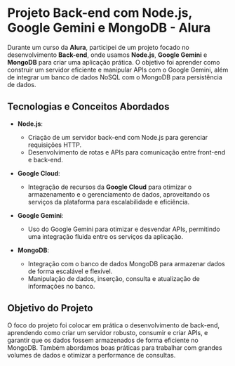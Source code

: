 # Projeto Back-end com Node.js, Google Gemini e MongoDB - Alura

Durante um curso da **Alura**, participei de um projeto focado no desenvolvimento **Back-end**, onde usamos **Node.js**, **Google Gemini** e **MongoDB** para criar uma aplicação prática. O objetivo foi aprender como construir um servidor eficiente e manipular APIs com o Google Gemini, além de integrar um banco de dados NoSQL com o MongoDB para persistência de dados.

## Tecnologias e Conceitos Abordados

- **Node.js**:
  - Criação de um servidor back-end com Node.js para gerenciar requisições HTTP.
  - Desenvolvimento de rotas e APIs para comunicação entre front-end e back-end.
 
- **Google Cloud**:
  - Integração de recursos da **Google Cloud** para otimizar o armazenamento e o gerenciamento de dados, aproveitando os serviços da plataforma para escalabilidade e eficiência.
  
- **Google Gemini**:
  - Uso do Google Gemini para otimizar e desvendar APIs, permitindo uma integração fluida entre os serviços da aplicação.
  
- **MongoDB**:
  - Integração com o banco de dados MongoDB para armazenar dados de forma escalável e flexível.
  - Manipulação de dados, inserção, consulta e atualização de informações no banco.

## Objetivo do Projeto

O foco do projeto foi colocar em prática o desenvolvimento de back-end, aprendendo como criar um servidor robusto, consumir e criar APIs, e garantir que os dados fossem armazenados de forma eficiente no MongoDB. Também abordamos boas práticas para trabalhar com grandes volumes de dados e otimizar a performance de consultas.
